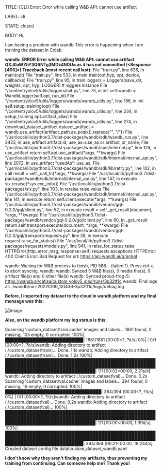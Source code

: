 TITLE:
[CLI] Error:  Error while calling W&B API: cannot use artifact

LABEL:
cli

STATE:
closed

BODY:
Hi,

I am having a problem with wandb
This error is happening when I am training the dataset in Colab:

**wandb: ERROR Error while calling W&B API: cannot use artifact QXJ0aWZhY3Q6NTg3MDk4NDU= as it has not committed (<Response [400]>)
Traceback (most recent call last):**
File "train.py", line 636, in
main(opt)
File "train.py", line 533, in main
train(opt.hyp, opt, device, callbacks)
File "train.py", line 95, in train
loggers = Loggers(save_dir, weights, opt, hyp, LOGGER) # loggers instance
File "/content/yolov5/utils/loggers/init.py", line 73, in init
self.wandb = WandbLogger(self.opt, run_id)
File "/content/yolov5/utils/loggers/wandb/wandb_utils.py", line 186, in init
self.setup_training(opt)
File "/content/yolov5/utils/loggers/wandb/wandb_utils.py", line 234, in setup_training
opt.artifact_alias)
File "/content/yolov5/utils/loggers/wandb/wandb_utils.py", line 274, in download_dataset_artifact
dataset_artifact = wandb.use_artifact(artifact_path.as_posix().replace("\", "/"))
File "/usr/local/lib/python3.7/dist-packages/wandb/sdk/wandb_run.py", line 2423, in use_artifact
artifact.id, use_as=use_as or artifact_or_name,
File "/usr/local/lib/python3.7/dist-packages/wandb/apis/internal.py", line 126, in use_artifact
return self.api.use_artifact(*args, **kwargs)
File "/usr/local/lib/python3.7/dist-packages/wandb/sdk/internal/internal_api.py", line 2072, in use_artifact
"usedAs": use_as,
File "/usr/local/lib/python3.7/dist-packages/wandb/sdk/lib/retry.py", line 102, in call
result = self._call_fn(*args, **kwargs)
File "/usr/local/lib/python3.7/dist-packages/wandb/sdk/internal/internal_api.py", line 147, in execute
six.reraise(*sys.exc_info())
File "/usr/local/lib/python3.7/dist-packages/six.py", line 703, in reraise
raise value
File "/usr/local/lib/python3.7/dist-packages/wandb/sdk/internal/internal_api.py", line 141, in execute
return self.client.execute(*args, **kwargs)
File "/usr/local/lib/python3.7/dist-packages/wandb/vendor/gql-0.2.0/gql/client.py", line 52, in execute
result = self._get_result(document, *args, **kwargs)
File "/usr/local/lib/python3.7/dist-packages/wandb/vendor/gql-0.2.0/gql/client.py", line 60, in _get_result
return self.transport.execute(document, *args, **kwargs)
File "/usr/local/lib/python3.7/dist-packages/wandb/vendor/gql-0.2.0/gql/transport/requests.py", line 39, in execute
request.raise_for_status()
File "/usr/local/lib/python3.7/dist-packages/requests/models.py", line 941, in raise_for_status
raise HTTPError(http_error_msg, response=self)
requests.exceptions.HTTPError: 400 Client Error: Bad Request for url: https://api.wandb.ai/graphql

wandb: Waiting for W&B process to finish, PID 588... (failed 1). Press ctrl-c to abort syncing.
wandb:
wandb: Synced 5 W&B file(s), 0 media file(s), 0 artifact file(s) and 0 other file(s)
wandb: Synced proud-frog-5: https://wandb.ai/catisa/custom_yolov5_siac/runs/3p32tf1c
wandb: Find logs at: ./wandb/run-20220106_131436-3p32tf1c/logs/debug.log


**Before, I imported my dataset to the cloud in wandb platform and my final mensage was this:**

![image](https://user-images.githubusercontent.com/55215618/148391857-2bc3015c-88c2-47df-b472-b715821300bf.png)

**Also, on the wandb platform my log status is this:**

Scanning 'custom_dataset\train.cache' images and labels... 1881 found, 0 missing, 105 empty, 0 corrupted: 100%|██████████████████████████| 1881/1881 [00:00<?, ?it/s]
  0%|                                                                                                                                          | 0/1 [00:00<?, ?it/s]wandb: Adding directory to artifact (.\custom_dataset\train)... Done. 1.1s
wandb: Adding directory to artifact (.\custom_dataset\train)... Done. 1.2s
100%|██████████████████████████████████████████████████████████████████████████████████████████████████████████████████████████████████| 1/1 [00:02<00:00,  2.21s/it]
wandb: Adding directory to artifact (.\custom_dataset\val)... Done. 0.2s
Scanning 'custom_dataset\val.cache' images and labels... 394 found, 0 missing, 16 empty, 0 corrupted: 100%|████████████████████████████████| 394/394 [00:00<?, ?it/s]
  0%|                                                                                                                                          | 0/1 [00:00<?, ?it/s]wandb: Adding directory to artifact (.\custom_dataset\val)... Done. 0.2s
wandb: Adding directory to artifact (.\custom_dataset\val)...
100%|██████████████████████████████████████████████████████████████████████████████████████████████████████████████████████████████████| 1/1 [00:00<00:00,  1.99it/s]
100%|██████████████████████████████████████████████████████████████████████████████████████████████████████████████████████████████| 394/394 [00:21<00:00, 18.24it/s]
Created dataset config file data\custom_dataset_wandb.yaml



**I don't know why they aren't finding my artifacts, thus preventing my training from continuing. Can someone help me? Thank you!**



